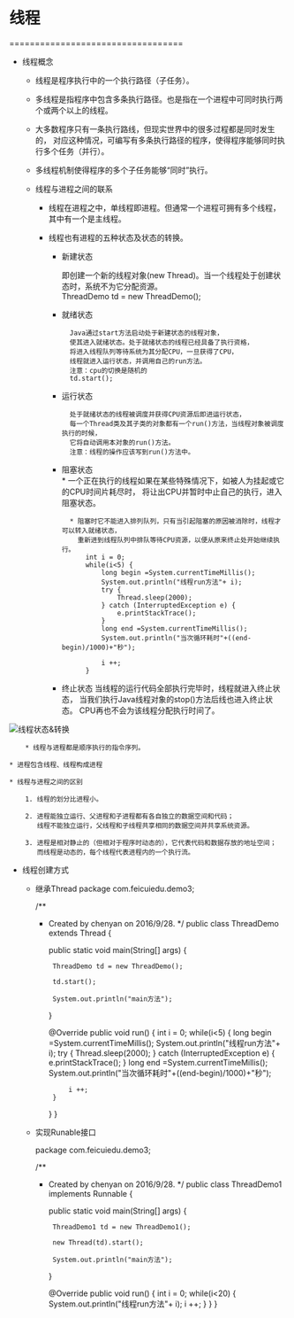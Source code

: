 # 线程
==================================

* 线程概念
	
	* 线程是程序执行中的一个执行路径（子任务）。
	
	* 多线程是指程序中包含多条执行路径。也是指在一个进程中可同时执行两个或两个以上的线程。
	
	* 大多数程序只有一条执行路线，但现实世界中的很多过程都是同时发生的，
		对应这种情况，可编写有多条执行路径的程序，使得程序能够同时执行多个任务（并行）。
		
	* 多线程机制使得程序的多个子任务能够“同时”执行。
	
	* 线程与进程之间的联系 
	
		* 线程在进程之中，单线程即进程。但通常一个进程可拥有多个线程，其中有一个是主线程。
		
        * 线程也有进程的五种状态及状态的转换。
		  
			* 新建状态	
				
				即创建一个新的线程对象(new Thread)。当一个线程处于创建状态时，系统不为它分配资源。 	
				ThreadDemo td = new ThreadDemo();
				
			* 就绪状态	
				
					Java通过start方法启动处于新建状态的线程对象，
					使其进入就绪状态。处于就绪状态的线程已经具备了执行资格，
					将进入线程队列等待系统为其分配CPU，一旦获得了CPU，
					线程就进入运行状态，并调用自己的run方法。
					注意：cpu的切换是随机的
					td.start();

			* 运行状态
			
					处于就绪状态的线程被调度并获得CPU资源后即进运行状态，
					每一个Thread类及其子类的对象都有一个run()方法，当线程对象被调度执行的时候，
					它将自动调用本对象的run()方法。 
					注意：线程的操作应该写到run()方法中。 

			* 阻塞状态	
					* 一个正在执行的线程如果在某些特殊情况下，如被人为挂起或它的CPU时间片耗尽时，
					  将让出CPU并暂时中止自己的执行，进入阻塞状态。
					  
					* 阻塞时它不能进入排列队列，只有当引起阻塞的原因被消除时，线程才可以转入就绪状态，
					  重新进到线程队列中排队等待CPU资源，以便从原来终止处开始继续执行。 
						int i = 0;
						while(i<5) {
							long begin =System.currentTimeMillis();
							System.out.println("线程run方法"+ i);
							try {
								Thread.sleep(2000);
							} catch (InterruptedException e) {
								e.printStackTrace();
							}
							long end =System.currentTimeMillis();
							System.out.println("当次循环耗时"+((end-begin)/1000)+"秒");

							i ++;
						}
						
			* 终止状态
				当线程的运行代码全部执行完毕时，线程就进入终止状态，
				当我们执行Java线程对象的stop()方法后线也进入终止状态。
				CPU再也不会为该线程分配执行时间了。
				
![线程状态&转换](images/thread状态图.jpg)


		* 线程与进程都是顺序执行的指令序列。
		
	* 进程包含线程、线程构成进程

	* 线程与进程之间的区别 
	
		1. 线程的划分比进程小。 
		
		2. 进程能独立运行、父进程和子进程都有各自独立的数据空间和代码；
		   线程不能独立运行，父线程和子线程共享相同的数据空间并共享系统资源。
		   
		3. 进程是相对静止的（但相对于程序时动态的），它代表代码和数据存放的地址空间；
		   而线程是动态的，每个线程代表进程内的一个执行流。 

* 线程创建方式

	* 继承Thread
		package com.feicuiedu.demo3;

		/**
		 * Created by chenyan on 2016/9/28.
		 */
		public class ThreadDemo extends Thread {

			public static void main(String[] args) {

				ThreadDemo td = new ThreadDemo();

				td.start();

				System.out.println("main方法");
			}

			@Override
			public void run() {
				int i = 0;
				while(i<5) {
					long begin =System.currentTimeMillis();
					System.out.println("线程run方法"+ i);
					try {
						Thread.sleep(2000);
					} catch (InterruptedException e) {
						e.printStackTrace();
					}
					long end =System.currentTimeMillis();
					System.out.println("当次循环耗时"+((end-begin)/1000)+"秒");

					i ++;
				}
			}
		}

		
		
	*  实现Runable接口
	
		package com.feicuiedu.demo3;

		/**
		 * Created by chenyan on 2016/9/28.
		 */
		public class ThreadDemo1 implements Runnable {

			public static void main(String[] args) {

				ThreadDemo1 td = new ThreadDemo1();

				new Thread(td).start();

				System.out.println("main方法");
			}


			@Override
			public void run() {
				int i = 0;
				while(i<20) {
					System.out.println("线程run方法"+ i);
					i ++;
				}
			}
		}
	
